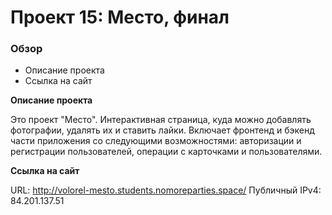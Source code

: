 # Проект 15: Место, финал

### Обзор
* Описание проекта
* Ссылка на сайт

**Описание проекта**

Это проект "Место". Интерактивная страница, куда можно добавлять фотографии, удалять их и ставить лайки.
Включает фронтенд и бэкенд части приложения со следующими возможностями: 
авторизации и регистрации пользователей, операции с карточками и пользователями.

**Ссылка на сайт**

URL: http://volorel-mesto.students.nomoreparties.space/
Публичный IPv4: 84.201.137.51